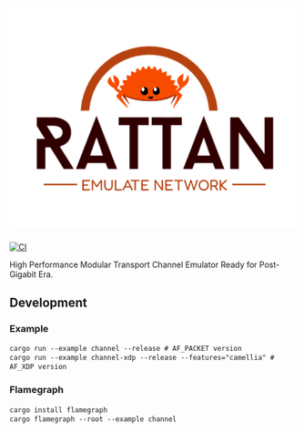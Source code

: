 # [![Rattan](assets/rattan-logo.svg)](https://rattan.stack.rs)

[![CI](https://github.com/stack-rs/rattan/actions/workflows/ci.yml/badge.svg)](https://github.com/stack-rs/rattan/actions/workflows/ci.yml)

High Performance Modular Transport Channel Emulator Ready for Post-Gigabit Era.


## Development

### Example
```shell
cargo run --example channel --release # AF_PACKET version
cargo run --example channel-xdp --release --features="camellia" # AF_XDP version
```

### Flamegraph

```shell
cargo install flamegraph
cargo flamegraph --root --example channel
```